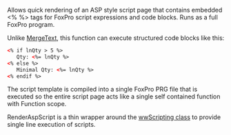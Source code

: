 ﻿Allows quick rendering of an ASP style script page that contains embedded <% %> tags for FoxPro script expressions and code blocks. Runs as a full FoxPro program.

Unlike [MergeText](vfps://Topic/_S8X04MEZW), this function can execute structured code blocks like this:

```html
<% if lnQty > 5 %>
   Qty: <%= lnQty %>
<% else %>
   Minimal Qty: <%= lnQty %>
<% endif %>
```

The script template is compiled into a single FoxPro PRG file that is executed so the entire script page acts like a single self contained function with Function scope.

RenderAspScript is a thin wrapper around the [wwScripting class](vfps://Topic/_1D60VR75H) to provide single line execution of scripts.